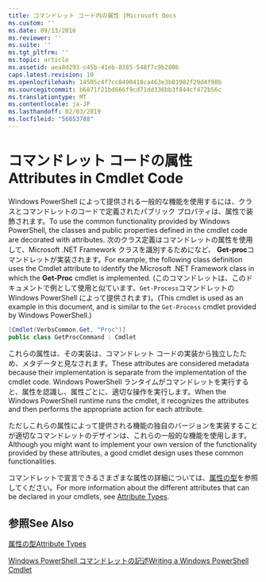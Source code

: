 ```yaml
---
title: コマンドレット コード内の属性 |Microsoft Docs
ms.custom: ''
ms.date: 09/13/2016
ms.reviewer: ''
ms.suite: ''
ms.tgt_pltfrm: ''
ms.topic: article
ms.assetid: aea8d293-c45b-41eb-8385-548f7c9b280b
caps.latest.revision: 10
ms.openlocfilehash: 14505c4f7cc8490418ca463e3b81902f29d4f90b
ms.sourcegitcommit: b6871f21bd666f9cd71dd336bb3f844cf472b56c
ms.translationtype: MT
ms.contentlocale: ja-JP
ms.lasthandoff: 02/03/2019
ms.locfileid: "56853788"
---
```

# <a name="attributes-in-cmdlet-code"></a><span data-ttu-id="7ec8b-102">コマンドレット コードの属性</span><span class="sxs-lookup"><span data-stu-id="7ec8b-102">Attributes in Cmdlet Code</span></span>

<span data-ttu-id="7ec8b-103">Windows PowerShell によって提供される一般的な機能を使用するには、クラスとコマンドレットのコードで定義されたパブリック プロパティは、属性で装飾されます。</span><span class="sxs-lookup"><span data-stu-id="7ec8b-103">To use the common functionality provided by Windows PowerShell, the classes and public properties defined in the cmdlet code are decorated with attributes.</span></span> <span data-ttu-id="7ec8b-104">次のクラス定義はコマンドレットの属性を使用して、Microsoft .NET Framework クラスを識別するためになど、 **Get-proc**コマンドレットが実装されます。</span><span class="sxs-lookup"><span data-stu-id="7ec8b-104">For example, the following class definition uses the Cmdlet attribute to identify the Microsoft .NET Framework class in which the **Get-Proc** cmdlet is implemented.</span></span> <span data-ttu-id="7ec8b-105">(このコマンドレットは、このドキュメントで例として使用と似ています、`Get-Process`コマンドレットの Windows PowerShell によって提供されます)。</span><span class="sxs-lookup"><span data-stu-id="7ec8b-105">(This cmdlet is used as an example in this document, and is similar to the `Get-Process` cmdlet provided by Windows PowerShell.)</span></span>

```csharp
[Cmdlet(VerbsCommon.Get, "Proc")]
public class GetProcCommand : Cmdlet
```

<span data-ttu-id="7ec8b-106">これらの属性は、その実装は、コマンドレット コードの実装から独立したため、メタデータと見なされます。</span><span class="sxs-lookup"><span data-stu-id="7ec8b-106">These attributes are considered metadata because their implementation is separate from the implementation of the cmdlet code.</span></span> <span data-ttu-id="7ec8b-107">Windows PowerShell ランタイムがコマンドレットを実行すると、属性を認識し、属性ごとに、適切な操作を実行します。</span><span class="sxs-lookup"><span data-stu-id="7ec8b-107">When the Windows PowerShell runtime runs the cmdlet, it recognizes the attributes and then performs the appropriate action for each attribute.</span></span>

<span data-ttu-id="7ec8b-108">ただしこれらの属性によって提供される機能の独自のバージョンを実装することが適切なコマンドレットのデザインは、これらの一般的な機能を使用します。</span><span class="sxs-lookup"><span data-stu-id="7ec8b-108">Although you might want to implement your own version of the functionality provided by these attributes, a good cmdlet design uses these common functionalities.</span></span>

<span data-ttu-id="7ec8b-109">コマンドレットで宣言できるさまざまな属性の詳細については、[属性の型](./attribute-types.md)を参照してください。</span><span class="sxs-lookup"><span data-stu-id="7ec8b-109">For more information about the different attributes that can be declared in your cmdlets, see [Attribute Types](./attribute-types.md).</span></span>

## <a name="see-also"></a><span data-ttu-id="7ec8b-110">参照</span><span class="sxs-lookup"><span data-stu-id="7ec8b-110">See Also</span></span>

[<span data-ttu-id="7ec8b-111">属性の型</span><span class="sxs-lookup"><span data-stu-id="7ec8b-111">Attribute Types</span></span>](./attribute-types.md)

[<span data-ttu-id="7ec8b-112">Windows PowerShell コマンドレットの記述</span><span class="sxs-lookup"><span data-stu-id="7ec8b-112">Writing a Windows PowerShell Cmdlet</span></span>](./writing-a-windows-powershell-cmdlet.md)

